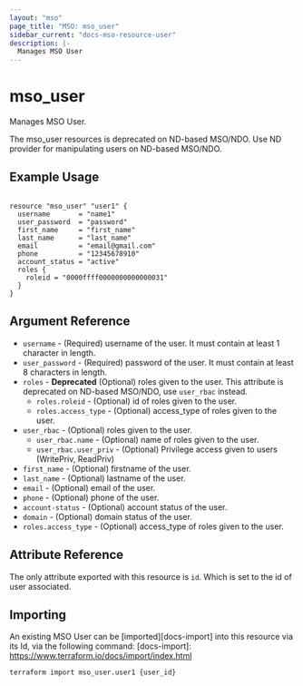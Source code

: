 ```yaml
---
layout: "mso"
page_title: "MSO: mso_user"
sidebar_current: "docs-mso-resource-user"
description: |-
  Manages MSO User
---
```


# mso_user #

Manages MSO User.

The mso_user resources is deprecated on ND-based MSO/NDO.
Use ND provider for manipulating users on ND-based MSO/NDO.

## Example Usage ##

```hcl

resource "mso_user" "user1" {
  username       = "name1"
  user_password  = "password"
  first_name     = "first_name"
  last_name      = "last_name"
  email          = "email@gmail.com"
  phone          = "12345678910"
  account_status = "active"
  roles {
    roleid = "0000ffff0000000000000031"
  }
}

```

## Argument Reference ##

* `username` - (Required) username of the user. It must contain at least 1 character in length.
* `user_password` - (Required) password of the user. It must contain at least 8 characters in length.
* `roles` - **Deprecated** (Optional) roles given to the user. This attribute is deprecated on ND-based MSO/NDO, use `user_rbac` instead.
  * `roles.roleid` - (Optional) id of roles given to the user.
  * `roles.access_type` - (Optional) access_type of roles given to the user.
* `user_rbac` - (Optional) roles given to the user.
  * `user_rbac.name` - (Optional) name of roles given to the user.
  * `user_rbac.user_priv` - (Optional) Privilege access given to users (WritePriv, ReadPriv)
* `first_name` - (Optional) firstname of the user.
* `last_name` - (Optional) lastname of the user.
* `email` - (Optional) email of the user.
* `phone` - (Optional) phone of the user.
* `account-status` - (Optional) account status of the user.
* `domain` - (Optional) domain status of the user.
* `roles.access_type` - (Optional) access_type of roles given to the user.

## Attribute Reference ##

The only attribute exported with this resource is `id`. Which is set to the id of user associated.

## Importing ##

An existing MSO User can be [imported][docs-import] into this resource via its Id, via the following command: [docs-import]: <https://www.terraform.io/docs/import/index.html>

```bash
terraform import mso_user.user1 {user_id}
```